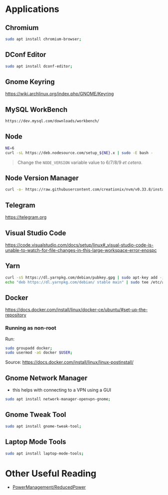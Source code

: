 

# Applications
## Chromium
```bash
sudo apt install chromium-browser;
```

## DConf Editor
```bash
sudo apt install dconf-editor;
```

## Gnome Keyring
https://wiki.archlinux.org/index.php/GNOME/Keyring

## MySQL WorkBench
```bash
https://dev.mysql.com/downloads/workbench/
```

## Node
```bash
NE=6
curl -sL https://deb.nodesource.com/setup_${NE}.x | sudo -E bash -
```
> Change the `NODE_VERSION` variable value to 6/7/8/9 *et cetera*.

## Node Version Manager
```bash
curl -o- https://raw.githubusercontent.com/creationix/nvm/v0.33.8/install.sh | bash
```

## Telegram
https://telegram.org

## Visual Studio Code
https://code.visualstudio.com/docs/setup/linux#_visual-studio-code-is-unable-to-watch-for-file-changes-in-this-large-workspace-error-enospc

## Yarn
```bash
curl -sS https://dl.yarnpkg.com/debian/pubkey.gpg | sudo apt-key add -;
echo "deb https://dl.yarnpkg.com/debian/ stable main" | sudo tee /etc/apt/sources.list.d/yarn.list;
```

## Docker
https://docs.docker.com/install/linux/docker-ce/ubuntu/#set-up-the-repository

### Running as non-root
Run:

```bash
sudo groupadd docker;
sudo usermod -aG docker $USER;
```

Source: https://docs.docker.com/install/linux/linux-postinstall/

## Gnome Network Manager
- this helps with connecting to a VPN using a GUI

```bash
sudo apt install network-manager-openvpn-gnome;
```

## Gnome Tweak Tool
```bash
sudo apt install gnome-tweak-tool;
```

## Laptop Mode Tools
```bash
sudo apt install laptop-mode-tools;
```

# Other Useful Reading
- [PowerManagement/ReducedPower](https://help.ubuntu.com/community/PowerManagement/ReducedPower)

